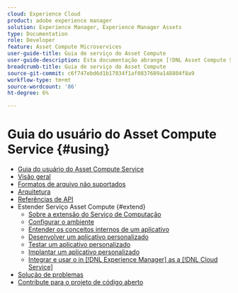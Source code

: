 ```yaml
---
cloud: Experience Cloud
product: adobe experience manager
solution: Experience Manager, Experience Manager Assets
type: Documentation
role: Developer
feature: Asset Compute Microservices
user-guide-title: Guia de serviço do Asset Compute
user-guide-description: Esta documentação abrange [!DNL Asset Compute Service] tarefas, como desenvolver, gerenciar, implantar e solucionar problemas do código personalizado.
breadcrumb-title: Guia de serviço do Asset Compute
source-git-commit: c6f747ebd6d1b17834f1af0837609a148804f8a9
workflow-type: tm+mt
source-wordcount: '86'
ht-degree: 6%

---
```



# Guia do usuário do Asset Compute Service {#using}

+ [Guia do usuário do Asset Compute Service](home.md)
+ [Visão geral](introduction.md)
+ [Formatos de arquivo não suportados](https://experienceleague.adobe.com/pt-br/docs/experience-manager-cloud-service/content/assets/file-format-support)
+ [Arquitetura](architecture.md)
+ [Referências de API](api.md)
+ Estender Serviço Asset Compute {#extend}
   + [Sobre a extensão do Serviço de Computação](understand-extensibility.md)
   + [Configurar o ambiente](setup-environment.md)
   + [Entender os conceitos internos de um aplicativo](custom-application-internals.md)
   + [Desenvolver um aplicativo personalizado](develop-custom-application.md)
   + [Testar um aplicativo personalizado](test-custom-application.md)
   + [Implantar um aplicativo personalizado](deploy-custom-application.md)
   + [Integrar e usar o in [!DNL Experience Manager] as a [!DNL Cloud Service]](https://experienceleague.adobe.com/pt-br/docs/experience-manager-cloud-service/content/assets/asset-microservices-overview)
+ [Solução de problemas](troubleshooting.md)
+ [Contribute para o projeto de código aberto](contribute-to-compute-service.md)
